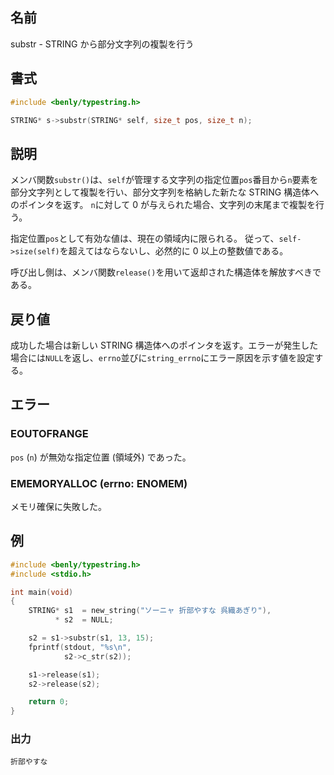 ## 名前

substr - STRING から部分文字列の複製を行う

## 書式

```c
#include <benly/typestring.h>

STRING* s->substr(STRING* self, size_t pos, size_t n);
```

## 説明

メンバ関数`substr()`は、`self`が管理する文字列の指定位置`pos`番目から`n`要素を部分文字列として複製を行い、部分文字列を格納した新たな STRING 構造体へのポインタを返す。
`n`に対して 0 が与えられた場合、文字列の末尾まで複製を行う。

指定位置`pos`として有効な値は、現在の領域内に限られる。
従って、`self->size(self)`を超えてはならないし、必然的に 0 以上の整数値である。

呼び出し側は、メンバ関数`release()`を用いて返却された構造体を解放すべきである。

## 戻り値

成功した場合は新しい STRING 構造体へのポインタを返す。エラーが発生した場合には`NULL`を返し、`errno`並びに`string_errno`にエラー原因を示す値を設定する。

## エラー

### EOUTOFRANGE

`pos` (`n`) が無効な指定位置 (領域外) であった。

### EMEMORYALLOC (errno: ENOMEM)

メモリ確保に失敗した。

## 例

```c
#include <benly/typestring.h>
#include <stdio.h>

int main(void)
{
    STRING* s1  = new_string("ソーニャ 折部やすな 呉織あぎり"),
          * s2  = NULL;

    s2 = s1->substr(s1, 13, 15);
    fprintf(stdout, "%s\n",
            s2->c_str(s2));

    s1->release(s1);
    s2->release(s2);

    return 0;
}
```

### 出力

```
折部やすな
```
